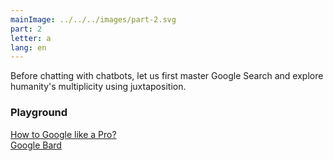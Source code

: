 ```yaml
---
mainImage: ../../../images/part-2.svg
part: 2
letter: a
lang: en
---
```


<div class="content">

Before chatting with chatbots, let us first master Google Search and explore humanity's multiplicity using juxtaposition.

### Playground
[How to Google like a Pro?](https://www.youtube.com/watch?v=cEBkvm0-rg0)<br>
[Google Bard](https://bard.google.com/)<br>

</div>
